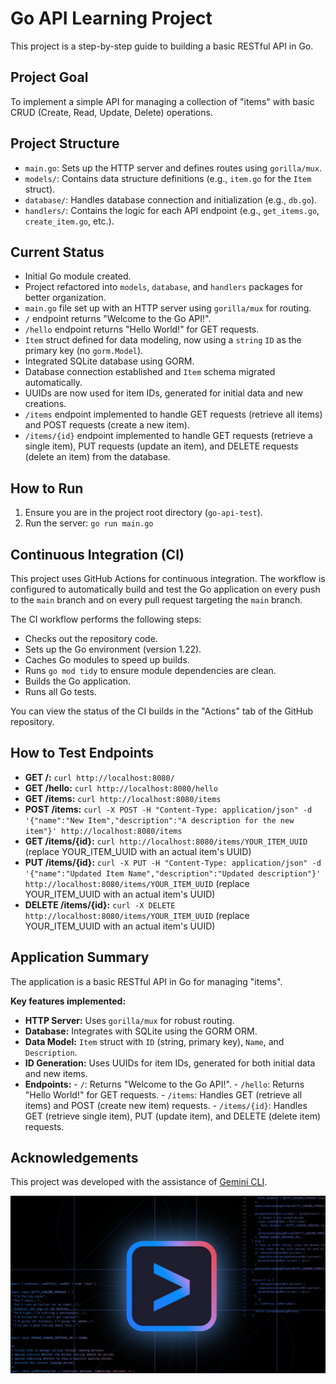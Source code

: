 # Go API Learning Project

This project is a step-by-step guide to building a basic RESTful API in Go.

## Project Goal

To implement a simple API for managing a collection of "items" with basic CRUD (Create, Read, Update, Delete) operations.

## Project Structure

- `main.go`: Sets up the HTTP server and defines routes using `gorilla/mux`.
- `models/`: Contains data structure definitions (e.g., `item.go` for the `Item` struct).
- `database/`: Handles database connection and initialization (e.g., `db.go`).
- `handlers/`: Contains the logic for each API endpoint (e.g., `get_items.go`, `create_item.go`, etc.).

## Current Status

- Initial Go module created.
- Project refactored into `models`, `database`, and `handlers` packages for better organization.
- `main.go` file set up with an HTTP server using `gorilla/mux` for routing.
- `/` endpoint returns "Welcome to the Go API!".
- `/hello` endpoint returns "Hello World!" for GET requests.
- `Item` struct defined for data modeling, now using a `string` `ID` as the primary key (no `gorm.Model`).
- Integrated SQLite database using GORM.
- Database connection established and `Item` schema migrated automatically.
- UUIDs are now used for item IDs, generated for initial data and new creations.
- `/items` endpoint implemented to handle GET requests (retrieve all items) and POST requests (create a new item).
- `/items/{id}` endpoint implemented to handle GET requests (retrieve a single item), PUT requests (update an item), and DELETE requests (delete an item) from the database.

## How to Run

1. Ensure you are in the project root directory (`go-api-test`).
2. Run the server: `go run main.go`

## Continuous Integration (CI)

This project uses GitHub Actions for continuous integration. The workflow is configured to automatically build and test the Go application on every push to the `main` branch and on every pull request targeting the `main` branch.

The CI workflow performs the following steps:

- Checks out the repository code.
- Sets up the Go environment (version 1.22).
- Caches Go modules to speed up builds.
- Runs `go mod tidy` to ensure module dependencies are clean.
- Builds the Go application.
- Runs all Go tests.

You can view the status of the CI builds in the "Actions" tab of the GitHub repository.

## How to Test Endpoints

- **GET /:** `curl http://localhost:8080/`
- **GET /hello:** `curl http://localhost:8080/hello`
- **GET /items:** `curl http://localhost:8080/items`
- **POST /items:** `curl -X POST -H "Content-Type: application/json" -d '{"name":"New Item","description":"A description for the new item"}' http://localhost:8080/items`
- **GET /items/{id}:** `curl http://localhost:8080/items/YOUR_ITEM_UUID` (replace YOUR_ITEM_UUID with an actual item's UUID)
- **PUT /items/{id}:** `curl -X PUT -H "Content-Type: application/json" -d '{"name":"Updated Item Name","description":"Updated description"}' http://localhost:8080/items/YOUR_ITEM_UUID` (replace YOUR_ITEM_UUID with an actual item's UUID)
- **DELETE /items/{id}:** `curl -X DELETE http://localhost:8080/items/YOUR_ITEM_UUID` (replace YOUR_ITEM_UUID with an actual item's UUID)

## Application Summary

The application is a basic RESTful API in Go for managing "items".

**Key features implemented:**

- **HTTP Server:** Uses `gorilla/mux` for robust routing.
- **Database:** Integrates with SQLite using the GORM ORM.
- **Data Model:** `Item` struct with `ID` (string, primary key), `Name`, and `Description`.
- **ID Generation:** Uses UUIDs for item IDs, generated for both initial data and new items.
- **Endpoints:**
      - `/`: Returns "Welcome to the Go API!".
      - `/hello`: Returns "Hello World!" for GET requests.
      - `/items`: Handles GET (retrieve all items) and POST (create new item) requests.
      - `/items/{id}`: Handles GET (retrieve single item), PUT (update item), and DELETE (delete item) requests.

## Acknowledgements

This project was developed with the assistance of [Gemini CLI](https://github.com/google-gemini/gemini-cli).

![Gemini CLI Logo](static/images/gemini-cli.jpg)
